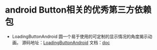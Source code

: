 # android Button相关的优秀第三方依赖包

*  LoadingButtonAndroid 圆一个易于使用的可定制的显示情况的角度揭示动画。
源码地址：[LoadingButtonAndroid](https://github.com/leandroBorgesFerreira/LoadingButtonAndroid) 文档：[doc](https://github.com/leandroBorgesFerreira/LoadingButtonAndroid/blob/master/READEME_CN.md)